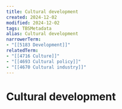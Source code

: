 ```yaml
---
title: Cultural development
created: 2024-12-02
modified: 2024-12-02
tags: TBSMetadata
alias: Cultural development
narrowerTerm:
- "[[5183 Development]]"
relatedTerm:
- "[[4716 Culture]]"
- "[[4693 Cultural policy]]"
- "[[4670 Cultural industry]]"
---
```

# Cultural development
